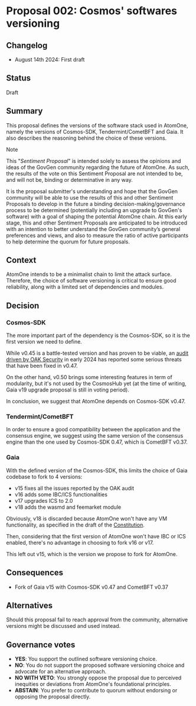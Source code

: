 # Proposal 002: Cosmos' softwares versioning

## Changelog

* August 14th 2024: First draft

## Status

Draft

## Summary

This proposal defines the versions of the software stack used in AtomOne,
namely the versions of Cosmos-SDK, Tendermint/CometBFT and Gaia. It also
describes the reasoning behind the choice of these versions.

> [!NOTE]
> This "*Sentiment Proposal*" is intended solely to assess the opinions and
> ideas of the GovGen community regarding the future of AtomOne.
> As such, the results of the vote on this Sentiment Proposal are not intended 
> to be, and will not be, binding or determinative in any way.
> 
> It is the proposal submitter's understanding and hope that the GovGen
> community will be able to use the results of this and other Sentiment
> Proposals to develop in the future a binding decision-making/governance
> process to be determined (potentially including an upgrade to GovGen's
> software) with a goal of shaping the potential AtomOne chain. At this early
> stage, this and other Sentiment Proposals are anticipated to be introduced
> with an intention to better understand the GovGen community’s general
> preferences and views, and also to measure the ratio of active participants
> to help determine the quorum for future proposals.

## Context

AtomOne intends to be a minimalist chain to limit the attack surface.
Therefore, the choice of software versioning is critical to ensure good
reliability, along with a limited set of dependencies and modules.

## Decision

### Cosmos-SDK

The more important part of the dependency is the Cosmos-SDK, so it is the first
version we need to define.

While v0.45 is a battle-tested version and has proven to be viable, an [audit
driven by OAK Security][audit] in early 2024 has reported some serious threats
that have been fixed in v0.47. 

On the other hand, v0.50 brings some interesting features in term of
modularity, but it's not used by the CosmosHub yet (at the time of writing,
Gaia v19 upgrade proposal is still in voting period).

In conclusion, we suggest that AtomOne depends on Cosmos-SDK v0.47.

### Tendermint/CometBFT

In order to ensure a good compatibility between the application and the
consensus engine, we suggest using the same version of the consensus engine
than the one used by Cosmos-SDK 0.47, which is CometBFT v0.37.

### Gaia

With the defined version of the Cosmos-SDK, this limits the choice of Gaia
codebase to fork to 4 versions:

- v15 fixes all the issues reported by the OAK audit
- v16 adds some IBC/ICS functionalities
- v17 upgrades ICS to 2.0
- v18 adds the wasmd and feemarket module

Obviously, v18 is discarded because AtomOne won't have any VM functionality, as
specified in the draft of the [Constitution].

Then, considering that the first version of AtomOne won't have IBC or ICS
enabled, there's no advantage in choosing to fork v16 or v17.

This left out v15, which is the version we propose to fork for AtomOne.

## Consequences

* Fork of Gaia v15 with Cosmos-SDK v0.47 and CometBFT v0.37

## Alternatives

Should this proposal fail to reach approval from the community, alternative
versions might be discussed and used instead. 

## Governance votes

* **YES**: You support the outlined software versioning choice.
* **NO**: You do not support the proposed software versioning choice and
  advocate for an alternative approach.
* **NO WITH VETO**: You strongly oppose the proposal due to perceived
  inequities or deviations from AtomOne's foundational principles.
* **ABSTAIN**: You prefer to contribute to quorum without endorsing or opposing
  the proposal directly.

[audit]: https://github.com/oak-security/audit-reports/blob/main/Cosmos%20SDK/2024-01-23%20Audit%20Report%20-%20Cosmos%20SDK%20v1.0.pdf
[Constitution]: https://github.com/atomone-hub/genesis/blob/main/CONSTITUTION.md#article-4b-the-implementation
